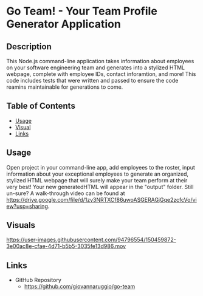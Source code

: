 # Go Team! - Your Team Profile Generator Application

## Description
This Node.js command-line application takes information about employees on your software engineering team and generates into a stylized HTML webpage, complete with employee IDs, contact inforamtion, and more! This code includes tests that were written and passed to ensure the code reamins maintainable for generations to come.

## Table of Contents

- [Usage](#usage)
- [Visual](#visual)
- [Links](#links)

## Usage
Open project in your command-line app, add employees to the roster, input information about your exceptional employees to generate an organized, stylized HTML webpage that will surely make your team perform at their very best! Your new generatedHTML will appear in the "output" folder. Still un-sure? A walk-through video can be found at https://drive.google.com/file/d/1zv3NRTXCf86uwoASGERAGjGqe2zcfcVo/view?usp=sharing.

## Visuals


https://user-images.githubusercontent.com/94796554/150459872-3e00ac8e-cfae-4d71-b5b5-3035fe13d986.mov



## Links
- GitHub Repository
    - https://github.com/giovannaruggio/go-team




